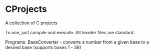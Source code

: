 # CProjects
A collection of C projects

To use, just compile and execute. All header files are standard.

Programs:
BaseConverter - converts a number from a given base to a desired base (supports bases 1 - 36)
